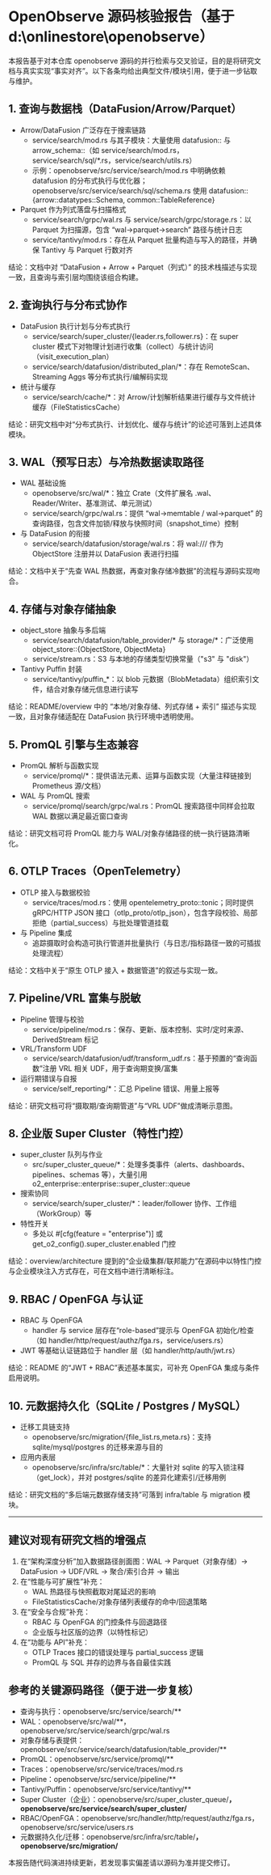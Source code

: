 # OpenObserve 源码核验报告（基于 d:\onlinestore\openobserve）

本报告基于对本仓库 openobserve 源码的并行检索与交叉验证，目的是将研究文档与真实实现“事实对齐”。以下各条均给出典型文件/模块引用，便于进一步钻取与维护。

## 1. 查询与数据栈（DataFusion/Arrow/Parquet）

- Arrow/DataFusion 广泛存在于搜索链路
  - service/search/mod.rs 与其子模块：大量使用 datafusion:: 与 arrow_schema::（如 service/search/mod.rs，service/search/sql/*.rs，service/search/utils.rs）
  - 示例：openobserve/src/service/search/mod.rs 中明确依赖 datafusion 的分布式执行与优化器；openobserve/src/service/search/sql/schema.rs 使用 datafusion::{arrow::datatypes::Schema, common::TableReference}
- Parquet 作为列式落盘与扫描格式
  - service/search/grpc/wal.rs 与 service/search/grpc/storage.rs：以 Parquet 为扫描源，包含 “wal->parquet->search” 路径与统计日志
  - service/tantivy/mod.rs：存在从 Parquet 批量构造与写入的路径，并确保 Tantivy 与 Parquet 行数对齐

结论：文档中对 “DataFusion + Arrow + Parquet（列式）” 的技术栈描述与实现一致，且查询与索引层均围绕该组合构建。

## 2. 查询执行与分布式协作

- DataFusion 执行计划与分布式执行
  - service/search/super_cluster/{leader.rs,follower.rs}：在 super cluster 模式下对物理计划进行收集（collect）与统计访问（visit_execution_plan）
  - service/search/datafusion/distributed_plan/*：存在 RemoteScan、Streaming Aggs 等分布式执行/编解码实现
- 统计与缓存
  - service/search/cache/*：对 Arrow/计划解析结果进行缓存与文件统计缓存（FileStatisticsCache）

结论：研究文档中对“分布式执行、计划优化、缓存与统计”的论述可落到上述具体模块。

## 3. WAL（预写日志）与冷热数据读取路径

- WAL 基础设施
  - openobserve/src/wal/*：独立 Crate（文件扩展名 .wal、Reader/Writer、基准测试、单元测试）
  - service/search/grpc/wal.rs：提供 “wal->memtable / wal->parquet” 的查询路径，包含文件加锁/释放与快照时间（snapshot_time）控制
- 与 DataFusion 的衔接
  - service/search/datafusion/storage/wal.rs：将 wal:/// 作为 ObjectStore 注册并以 DataFusion 表进行扫描

结论：文档中关于“先查 WAL 热数据，再查对象存储冷数据”的流程与源码实现吻合。

## 4. 存储与对象存储抽象

- object_store 抽象与多后端
  - service/search/datafusion/table_provider/* 与 storage/*：广泛使用 object_store::{ObjectStore, ObjectMeta}
  - service/stream.rs：S3 与本地的存储类型切换常量（"s3" 与 "disk"）
- Tantivy Puffin 封装
  - service/tantivy/puffin_*：以 blob 元数据（BlobMetadata）组织索引文件，结合对象存储元信息进行读写

结论：README/overview 中的 “本地/对象存储、列式存储 + 索引” 描述与实现一致，且对象存储适配在 DataFusion 执行环境中透明使用。

## 5. PromQL 引擎与生态兼容

- PromQL 解析与函数实现
  - service/promql/*：提供语法元素、运算与函数实现（大量注释链接到 Prometheus 源/文档）
- WAL 与 PromQL 搜索
  - service/promql/search/grpc/wal.rs：PromQL 搜索路径中同样会拉取 WAL 数据以满足最近窗口查询

结论：研究文档可将 PromQL 能力与 WAL/对象存储路径的统一执行链路清晰化。

## 6. OTLP Traces（OpenTelemetry）

- OTLP 接入与数据校验
  - service/traces/mod.rs：使用 opentelemetry_proto::tonic；同时提供 gRPC/HTTP JSON 接口（otlp_proto/otlp_json），包含字段校验、局部拒绝（partial_success）与批处理管道挂载
- 与 Pipeline 集成
  - 追踪摄取时会构造可执行管道并批量执行（与日志/指标路径一致的可插拔处理流程）

结论：文档中关于“原生 OTLP 接入 + 数据管道”的叙述与实现一致。

## 7. Pipeline/VRL 富集与脱敏

- Pipeline 管理与校验
  - service/pipeline/mod.rs：保存、更新、版本控制、实时/定时来源、DerivedStream 标记
- VRL/Transform UDF
  - service/search/datafusion/udf/transform_udf.rs：基于预置的“查询函数”注册 VRL 相关 UDF，用于查询期变换/富集
- 运行期错误与自报
  - service/self_reporting/*：汇总 Pipeline 错误、用量上报等

结论：研究文档可将“摄取期/查询期管道”与“VRL UDF”做成清晰示意图。

## 8. 企业版 Super Cluster（特性门控）

- super_cluster 队列与作业
  - src/super_cluster_queue/*：处理多类事件（alerts、dashboards、pipelines、schemas 等），大量引用 o2_enterprise::enterprise::super_cluster::queue
- 搜索协同
  - service/search/super_cluster/*：leader/follower 协作、工作组（WorkGroup）等
- 特性开关
  - 多处以 #[cfg(feature = "enterprise")] 或 get_o2_config().super_cluster.enabled 门控

结论：overview/architecture 提到的“企业级集群/联邦能力”在源码中以特性门控与企业模块注入方式存在，可在文档中进行清晰标注。

## 9. RBAC / OpenFGA 与认证

- RBAC 与 OpenFGA
  - handler 与 service 层存在“role-based”提示与 OpenFGA 初始化/检查（如 handler/http/request/authz/fga.rs，service/users.rs）
- JWT 等基础认证链路位于 handler 层（如 handler/http/auth/jwt.rs）

结论：README 的“JWT + RBAC”表述基本属实，可补充 OpenFGA 集成与条件启用说明。

## 10. 元数据持久化（SQLite / Postgres / MySQL）

- 迁移工具链支持
  - openobserve/src/migration/{file_list.rs,meta.rs}：支持 sqlite/mysql/postgres 的迁移来源与目的
- 应用内表层
  - openobserve/src/infra/src/table/*：大量针对 sqlite 的写入锁注释（get_lock），并对 postgres/sqlite 的差异化建索引/迁移用例

结论：研究文档的“多后端元数据存储支持”可落到 infra/table 与 migration 模块。

---

## 建议对现有研究文档的增强点

1. 在“架构深度分析”加入数据路径剖面图：WAL → Parquet（对象存储）→ DataFusion → UDF/VRL → 聚合/索引合并 → 输出
2. 在“性能与可扩展性”补充：
   - WAL 热路径与快照截取对尾延迟的影响
   - FileStatisticsCache/对象存储列表缓存的命中/回退策略
3. 在“安全与合规”补充：
   - RBAC 与 OpenFGA 的门控条件与回退路径
   - 企业版与社区版的边界（以特性标记）
4. 在“功能与 API”补充：
   - OTLP Traces 接口的错误处理与 partial_success 逻辑
   - PromQL 与 SQL 并存的边界与各自最佳实践

## 参考的关键源码路径（便于进一步复核）

- 查询与执行：openobserve/src/service/search/**
- WAL：openobserve/src/wal/**，openobserve/src/service/search/grpc/wal.rs
- 对象存储与表提供：openobserve/src/service/search/datafusion/table_provider/**
- PromQL：openobserve/src/service/promql/**
- Traces：openobserve/src/service/traces/mod.rs
- Pipeline：openobserve/src/service/pipeline/**
- Tantivy/Puffin：openobserve/src/service/tantivy/**
- Super Cluster（企业）：openobserve/src/super_cluster_queue/**，openobserve/src/service/search/super_cluster/**
- RBAC/OpenFGA：openobserve/src/handler/http/request/authz/fga.rs，openobserve/src/service/users.rs
- 元数据持久化/迁移：openobserve/src/infra/src/table/**，openobserve/src/migration/**

本报告随代码演进持续更新，若发现事实偏差请以源码为准并提交修订。